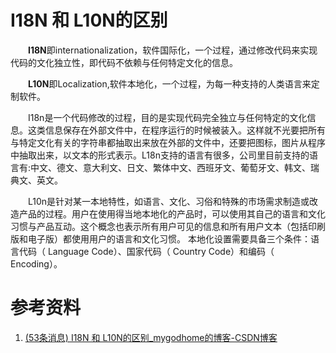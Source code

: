 # I18N 和 L10N的区别

　　**I18N**即internationalization，软件国际化，一个过程，通过修改代码来实现代码的文化独立性，即代码不依赖与任何特定文化的信息。

　　**L10N**即Localization,软件本地化，一个过程，为每一种支持的人类语言来定制软件。

　　I18n是一个代码修改的过程，目的是实现代码完全独立与任何特定的文化信息。这类信息保存在外部文件中，在程序运行的时候被装入。这样就不光要把所有与特定文化有关的字符串都抽取出来放在外部的文件中，还要把图标，图片从程序中抽取出来，以文本的形式表示。L18n支持的语言有很多，公司里目前支持的语言有:中文、德文、意大利文、日文、繁体中文、西班牙文、葡萄牙文、韩文、瑞典文、英文。

　　L10n是针对某一本地特性，如语言、文化、习俗和特殊的市场需求制造或改造产品的过程。用户在使用得当地本地化的产品时，可以使用其自己的语言和文化习惯与产品互动。这个概念也表示所有用户可见的信息和所有用户文本（包括印刷版和电子版）都使用用户的语言和文化习惯。 本地化设置需要具备三个条件：语言代码（ Language Code）、国家代码（ Country Code）和编码（ Encoding）。

# 参考资料

1. [(53条消息) I18N 和 L10N的区别_mygodhome的博客-CSDN博客](https://blog.csdn.net/mygodhome/article/details/18600573)

　　‍
